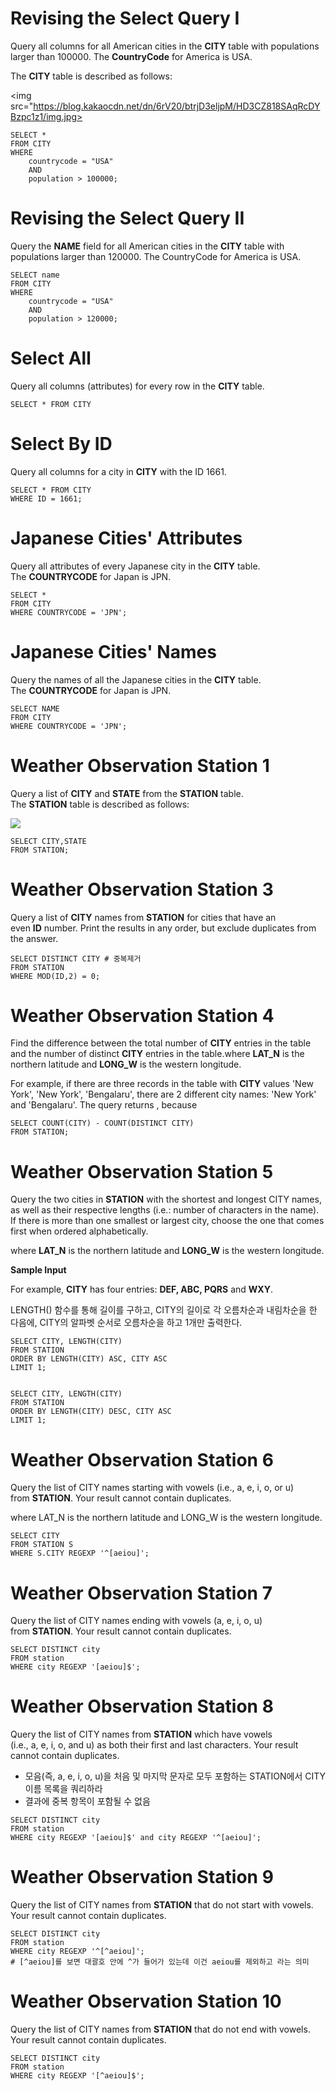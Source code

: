 # Revising the Select Query I

Query all columns for all American cities in the **CITY** table with populations larger than 100000\. The **CountryCode** for America is USA.

The **CITY** table is described as follows:

<img src="https://blog.kakaocdn.net/dn/6rV20/btrjD3eljpM/HD3CZ818SAqRcDYBzpc1z1/img.jpg>

```
SELECT *
FROM CITY
WHERE
    countrycode = "USA"
    AND
    population > 100000;
```

# Revising the Select Query II

Query the **NAME** field for all American cities in the **CITY** table with populations larger than 120000\. The CountryCode for America is USA.

```
SELECT name
FROM CITY
WHERE
    countrycode = "USA"
    AND
    population > 120000;
```

# Select All

Query all columns (attributes) for every row in the **CITY** table.

```
SELECT * FROM CITY
```

# Select By ID

Query all columns for a city in **CITY** with the ID 1661.

```
SELECT * FROM CITY 
WHERE ID = 1661;
```

# Japanese Cities' Attributes

Query all attributes of every Japanese city in the **CITY** table. The **COUNTRYCODE** for Japan is JPN.

```
SELECT *
FROM CITY
WHERE COUNTRYCODE = 'JPN';
```

# Japanese Cities' Names

Query the names of all the Japanese cities in the **CITY** table. The **COUNTRYCODE** for Japan is JPN.  
  

```
SELECT NAME
FROM CITY
WHERE COUNTRYCODE = 'JPN';
```

# Weather Observation Station 1

Query a list of **CITY** and **STATE** from the **STATION** table.  
The **STATION** table is described as follows:

<img src="https://blog.kakaocdn.net/dn/bfn78Y/btrjEqto0zH/HQtDRZnYhVAY4qjDh7A9D0/img.jpg">

```
SELECT CITY,STATE
FROM STATION;
```

# Weather Observation Station 3

Query a list of **CITY** names from **STATION** for cities that have an even **ID** number. Print the results in any order, but exclude duplicates from the answer.

```
SELECT DISTINCT CITY # 중복제거
FROM STATION
WHERE MOD(ID,2) = 0;
```

# Weather Observation Station 4

Find the difference between the total number of **CITY** entries in the table and the number of distinct **CITY** entries in the table.where **LAT\_N** is the northern latitude and **LONG\_W** is the western longitude.

For example, if there are three records in the table with **CITY** values 'New York', 'New York', 'Bengalaru', there are 2 different city names: 'New York' and 'Bengalaru'. The query returns , because

```
SELECT COUNT(CITY) - COUNT(DISTINCT CITY)
FROM STATION;
```

# Weather Observation Station 5

Query the two cities in **STATION** with the shortest and longest CITY names, as well as their respective lengths (i.e.: number of characters in the name). If there is more than one smallest or largest city, choose the one that comes first when ordered alphabetically.

where **LAT\_N** is the northern latitude and **LONG\_W** is the western longitude.

**Sample Input**

For example, **CITY** has four entries: **DEF, ABC, PQRS** and **WXY**.

LENGTH() 함수를 통해 길이를 구하고, CITY의 길이로 각 오름차순과 내림차순을 한 다음에, CITY의 알파벳 순서로 오름차순을 하고 1개만 출력한다.

```
SELECT CITY, LENGTH(CITY)
FROM STATION
ORDER BY LENGTH(CITY) ASC, CITY ASC
LIMIT 1;


SELECT CITY, LENGTH(CITY)
FROM STATION
ORDER BY LENGTH(CITY) DESC, CITY ASC
LIMIT 1;
```

# Weather Observation Station 6

Query the list of CITY names starting with vowels (i.e., a, e, i, o, or u) from **STATION**. Your result cannot contain duplicates.

where LAT\_N is the northern latitude and LONG\_W is the western longitude.

```
SELECT CITY
FROM STATION S
WHERE S.CITY REGEXP '^[aeiou]';
```

# Weather Observation Station 7

Query the list of CITY names ending with vowels (a, e, i, o, u) from **STATION**. Your result cannot contain duplicates.

```
SELECT DISTINCT city
FROM station
WHERE city REGEXP '[aeiou]$';
```

# Weather Observation Station 8

Query the list of CITY names from **STATION** which have vowels (i.e., a, e, i, o, and u) as both their first and last characters. Your result cannot contain duplicates.

-   모음(즉, a, e, i, o, u)을 처음 및 마지막 문자로 모두 포함하는 STATION에서 CITY 이름 목록을 쿼리하라
-   결과에 중복 항목이 포함될 수 없음

```
SELECT DISTINCT city
FROM station
WHERE city REGEXP '[aeiou]$' and city REGEXP '^[aeiou]';
```

# Weather Observation Station 9

Query the list of CITY names from **STATION** that do not start with vowels. Your result cannot contain duplicates.

```
SELECT DISTINCT city
FROM station
WHERE city REGEXP '^[^aeiou]';
# [^aeiou]를 보면 대괄호 안에 ^가 들어가 있는데 이건 aeiou를 제외하고 라는 의미
```

# Weather Observation Station 10

Query the list of CITY names from **STATION** that do not end with vowels. Your result cannot contain duplicates.

```
SELECT DISTINCT city
FROM station
WHERE city REGEXP '[^aeiou]$';
```
